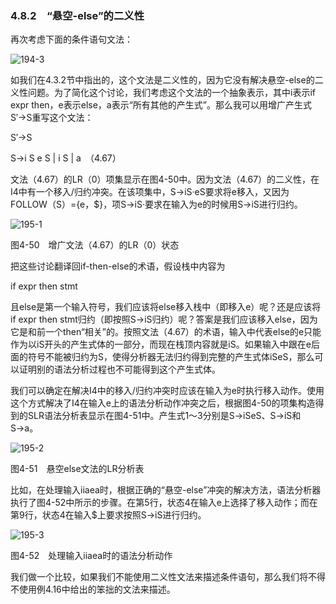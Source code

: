 ### 4.8.2　“悬空-else”的二义性

再次考虑下面的条件语句文法：

![194-3](../Images/image04264.jpeg)

如我们在4.3.2节中指出的，这个文法是二义性的，因为它没有解决悬空-else的二义性问题。为了简化这个讨论，我们考虑这个文法的一个抽象表示，其中i表示if expr then，e表示else，a表示“所有其他的产生式”。那么我可以用增广产生式S′→S重写这个文法：

S′→S

S→i S e S | i S | a　（4.67）

文法（4.67）的LR（0）项集显示在图4-50中。因为文法（4.67）的二义性，在I4中有一个移入/归约冲突。在该项集中，S→iS·eS要求将e移入，又因为FOLLOW（S）={e，$}，项S→iS·要求在输入为e的时候用S→iS进行归约。

![195-1](../Images/image04265.jpeg)

图4-50　增广文法（4.67）的LR（0）状态

把这些讨论翻译回if-then-else的术语，假设栈中内容为

if expr then stmt

且else是第一个输入符号，我们应该将else移入栈中（即移入e）呢？还是应该将if expr then stmt归约（即按照S→iS归约）呢？答案是我们应该移入else，因为它是和前一个then“相关”的。按照文法（4.67）的术语，输入中代表else的e只能作为以iS开头的产生式体的一部分，而现在栈顶内容就是iS。如果输入中跟在e后面的符号不能被归约为S，使得分析器无法归约得到完整的产生式体iSeS，那么可以证明别的语法分析过程也不可能得到这个产生式体。

我们可以确定在解决I4中的移入/归约冲突时应该在输入为e时执行移入动作。使用这个方式解决了I4在输入e上的语法分析动作冲突之后，根据图4-50的项集构造得到的SLR语法分析表显示在图4-51中。产生式1～3分别是S→iSeS、S→iS和S→a。

![195-2](../Images/image04266.jpeg)

图4-51　悬空else文法的LR分析表

比如，在处理输入iiaea时，根据正确的“悬空-else”冲突的解决方法，语法分析器执行了图4-52中所示的步骤。在第5行，状态4在输入e上选择了移入动作；而在第9行，状态4在输入$上要求按照S→iS进行归约。

![195-3](../Images/image04267.jpeg)

图4-52　处理输入iiaea时的语法分析动作

我们做一个比较，如果我们不能使用二义性文法来描述条件语句，那么我们将不得不使用例4.16中给出的笨拙的文法来描述。